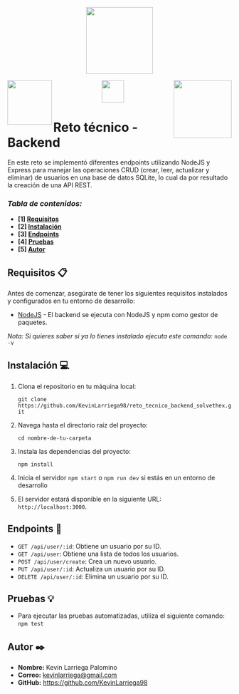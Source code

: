 <p align="center">
    <img src="https://media.licdn.com/dms/image/C560BAQE5kuDynLMSSw/company-logo_200_200/0/1680191024526/solve_the_x_logo?e=1709769600&v=beta&t=kSBzTeUO1ZNd5HO5anID--5V2Lngo_dH6ZgyKE7MWEc" width="150">
</p>
<p align="center">
    <img align="left" src="https://upload.wikimedia.org/wikipedia/commons/thumb/d/d9/Node.js_logo.svg/2560px-Node.js_logo.svg.png" width="100">
    <img src="https://upload.wikimedia.org/wikipedia/commons/thumb/4/4c/Typescript_logo_2020.svg/2048px-Typescript_logo_2020.svg.png" width="50">
    <img align="right" src="https://upload.wikimedia.org/wikipedia/commons/thumb/3/38/SQLite370.svg/1200px-SQLite370.svg.png" width="130">
</p>

# Reto técnico - Backend

En este reto se implementó diferentes endpoints utilizando NodeJS y Express para manejar las operaciones CRUD (crear, leer, actualizar y eliminar) de usuarios en una base de datos SQLite, lo cual da por resultado la creación de una API REST.

### _Tabla de contenidos:_
* **[1] [Requisitos](#requisitos-)**
* **[2] [Instalación](#instalación-)**
* **[3] [Endpoints](#endpoints-)**
* **[4] [Pruebas](#pruebas-)**
* **[5] [Autor](#autor-%EF%B8%8F)**

## Requisitos 📋

Antes de comenzar, asegúrate de tener los siguientes requisitos instalados y configurados en tu entorno de desarrollo:

- [NodeJS](https://nodejs.org/) - El backend se ejecuta con NodeJS y npm como gestor de paquetes.

_Nota: Si quieres saber si ya lo tienes instalado ejecuta este comando:_
``` node -v ```

## Instalación 💻

1. Clona el repositorio en tu máquina local:

   ``` git clone https://github.com/KevinLarriega98/reto_tecnico_backend_solvethex.git ```
2. Navega hasta el directorio raíz del proyecto:

   ``` cd nombre-de-tu-carpeta ```
3. Instala las dependencias del proyecto:

   ``` npm install ```
4. Inicia el servidor
``` npm start ``` o ``` npm run dev ``` si estás en un entorno de desarrollo
5. El servidor estará disponible en la siguiente URL: `http://localhost:3000`.

## Endpoints 📐

- `GET /api/user/:id`: Obtiene un usuario por su ID.
- `GET /api/user`: Obtiene una lista de todos los usuarios.
- `POST /api/user/create`: Crea un nuevo usuario.
- `PUT /api/user/:id`: Actualiza un usuario por su ID.
- `DELETE /api/user/:id`: Elimina un usuario por su ID.

## Pruebas 💡

- Para ejecutar las pruebas automatizadas, utiliza el siguiente comando:
``` npm test ```

## Autor ✒️

- **Nombre:** Kevin Larriega Palomino  
- **Correo:** kevinlarriega@gmail.com 
- **GitHub:** https://github.com/KevinLarriega98